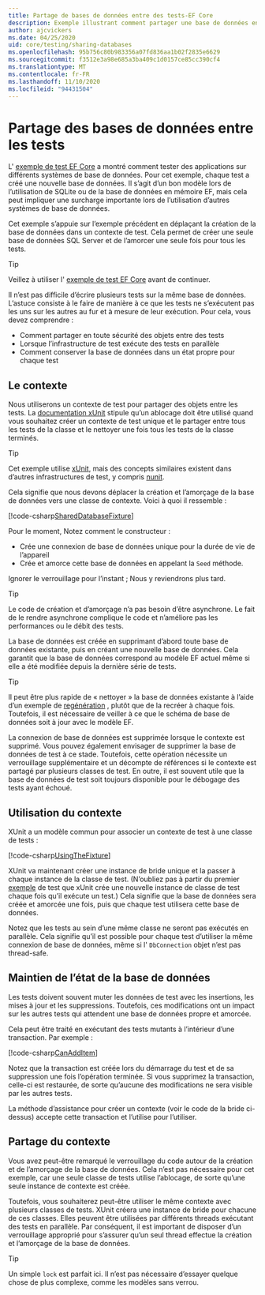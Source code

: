 ```yaml
---
title: Partage de bases de données entre des tests-EF Core
description: Exemple illustrant comment partager une base de données entre plusieurs tests
author: ajcvickers
ms.date: 04/25/2020
uid: core/testing/sharing-databases
ms.openlocfilehash: 95b756c80b983356a07fd836aa1b02f2835e6629
ms.sourcegitcommit: f3512e3a98e685a3ba409c1d0157ce85cc390cf4
ms.translationtype: MT
ms.contentlocale: fr-FR
ms.lasthandoff: 11/10/2020
ms.locfileid: "94431504"
---
```

# <a name="sharing-databases-between-tests"></a>Partage des bases de données entre les tests

L' [exemple de test EF Core](xref:core/testing/testing-sample) a montré comment tester des applications sur différents systèmes de base de données.
Pour cet exemple, chaque test a créé une nouvelle base de données.
Il s’agit d’un bon modèle lors de l’utilisation de SQLite ou de la base de données en mémoire EF, mais cela peut impliquer une surcharge importante lors de l’utilisation d’autres systèmes de base de données.

Cet exemple s’appuie sur l’exemple précédent en déplaçant la création de la base de données dans un contexte de test.
Cela permet de créer une seule base de données SQL Server et de l’amorcer une seule fois pour tous les tests.

> [!TIP]
> Veillez à utiliser l' [exemple de test EF Core](xref:core/testing/testing-sample) avant de continuer.

Il n’est pas difficile d’écrire plusieurs tests sur la même base de données.
L’astuce consiste à le faire de manière à ce que les tests ne s’exécutent pas les uns sur les autres au fur et à mesure de leur exécution.
Pour cela, vous devez comprendre :

* Comment partager en toute sécurité des objets entre des tests
* Lorsque l’infrastructure de test exécute des tests en parallèle
* Comment conserver la base de données dans un état propre pour chaque test  

## <a name="the-fixture"></a>Le contexte

Nous utiliserons un contexte de test pour partager des objets entre les tests.
La [documentation xUnit](https://xunit.net/docs/shared-context.html) stipule qu’un ablocage doit être utilisé quand vous souhaitez créer un contexte de test unique et le partager entre tous les tests de la classe et le nettoyer une fois tous les tests de la classe terminés.

> [!TIP]
> Cet exemple utilise [xUnit](https://xunit.net/), mais des concepts similaires existent dans d’autres infrastructures de test, y compris [nunit](https://nunit.org/).

Cela signifie que nous devons déplacer la création et l’amorçage de la base de données vers une classe de contexte.
Voici à quoi il ressemble :

[!code-csharp[SharedDatabaseFixture](../../../samples/core/Miscellaneous/Testing/ItemsWebApi/SharedDatabaseTests/SharedDatabaseFixture.cs?name=SharedDatabaseFixture)]

Pour le moment, Notez comment le constructeur :

* Crée une connexion de base de données unique pour la durée de vie de l’appareil
* Crée et amorce cette base de données en appelant la `Seed` méthode.

Ignorer le verrouillage pour l’instant ; Nous y reviendrons plus tard.

> [!TIP]
> Le code de création et d’amorçage n’a pas besoin d’être asynchrone.
> Le fait de le rendre asynchrone complique le code et n’améliore pas les performances ou le débit des tests.

La base de données est créée en supprimant d’abord toute base de données existante, puis en créant une nouvelle base de données.
Cela garantit que la base de données correspond au modèle EF actuel même si elle a été modifiée depuis la dernière série de tests.

> [!TIP]
> Il peut être plus rapide de « nettoyer » la base de données existante à l’aide d’un exemple de [regénération](https://jimmybogard.com/tag/respawn/) , plutôt que de la recréer à chaque fois.
> Toutefois, il est nécessaire de veiller à ce que le schéma de base de données soit à jour avec le modèle EF.

La connexion de base de données est supprimée lorsque le contexte est supprimé.
Vous pouvez également envisager de supprimer la base de données de test à ce stade.
Toutefois, cette opération nécessite un verrouillage supplémentaire et un décompte de références si le contexte est partagé par plusieurs classes de test.
En outre, il est souvent utile que la base de données de test soit toujours disponible pour le débogage des tests ayant échoué.  

## <a name="using-the-fixture"></a>Utilisation du contexte

XUnit a un modèle commun pour associer un contexte de test à une classe de tests :

[!code-csharp[UsingTheFixture](../../../samples/core/Miscellaneous/Testing/ItemsWebApi/SharedDatabaseTests/SharedDatabaseTest.cs?name=UsingTheFixture)]

XUnit va maintenant créer une instance de bride unique et la passer à chaque instance de la classe de test.
(N’oubliez pas à partir du premier [exemple](xref:core/testing/testing-sample) de test que xUnit crée une nouvelle instance de classe de test chaque fois qu’il exécute un test.) Cela signifie que la base de données sera créée et amorcée une fois, puis que chaque test utilisera cette base de données.

Notez que les tests au sein d’une même classe ne seront pas exécutés en parallèle.
Cela signifie qu’il est possible pour chaque test d’utiliser la même connexion de base de données, même si l' `DbConnection` objet n’est pas thread-safe.

## <a name="maintaining-database-state"></a>Maintien de l’état de la base de données

Les tests doivent souvent muter les données de test avec les insertions, les mises à jour et les suppressions.
Toutefois, ces modifications ont un impact sur les autres tests qui attendent une base de données propre et amorcée.

Cela peut être traité en exécutant des tests mutants à l’intérieur d’une transaction.
Par exemple :

[!code-csharp[CanAddItem](../../../samples/core/Miscellaneous/Testing/ItemsWebApi/SharedDatabaseTests/SharedDatabaseTest.cs?name=CanAddItem)]

Notez que la transaction est créée lors du démarrage du test et de sa suppression une fois l’opération terminée.
Si vous supprimez la transaction, celle-ci est restaurée, de sorte qu’aucune des modifications ne sera visible par les autres tests.

La méthode d’assistance pour créer un contexte (voir le code de la bride ci-dessus) accepte cette transaction et l’utilise pour l’utiliser.

## <a name="sharing-the-fixture"></a>Partage du contexte

Vous avez peut-être remarqué le verrouillage du code autour de la création et de l’amorçage de la base de données.
Cela n’est pas nécessaire pour cet exemple, car une seule classe de tests utilise l’ablocage, de sorte qu’une seule instance de contexte est créée.

Toutefois, vous souhaiterez peut-être utiliser le même contexte avec plusieurs classes de tests.
XUnit créera une instance de bride pour chacune de ces classes.
Elles peuvent être utilisées par différents threads exécutant des tests en parallèle.
Par conséquent, il est important de disposer d’un verrouillage approprié pour s’assurer qu’un seul thread effectue la création et l’amorçage de la base de données.

> [!TIP]
> Un simple `lock` est parfait ici.
> Il n’est pas nécessaire d’essayer quelque chose de plus complexe, comme les modèles sans verrou.
